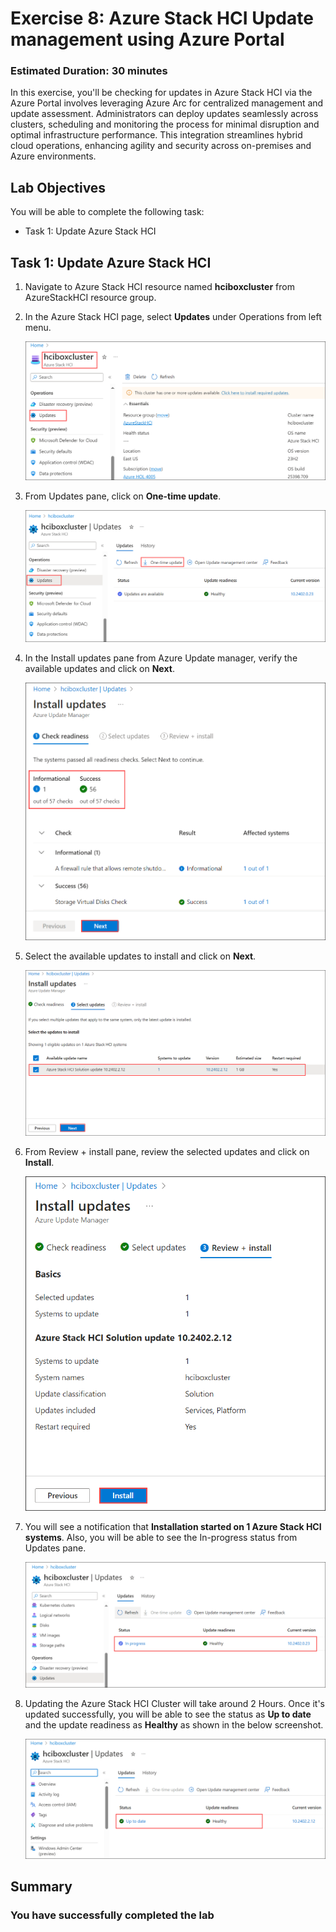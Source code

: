 # Exercise 8: Azure Stack HCI Update management using Azure Portal  

### Estimated Duration: 30 minutes

In this exercise, you'll be checking for updates in Azure Stack HCI via the Azure Portal involves leveraging Azure Arc for centralized management and update assessment. Administrators can deploy updates seamlessly across clusters, scheduling and monitoring the process for minimal disruption and optimal infrastructure performance. This integration streamlines hybrid cloud operations, enhancing agility and security across on-premises and Azure environments.

## Lab Objectives

You will be able to complete the following task:

- Task 1: Update Azure Stack HCI

## Task 1: Update Azure Stack HCI  

1. Navigate to Azure Stack HCI resource named **hciboxcluster** from AzureStackHCI resource group.

2. In the Azure Stack HCI page, select **Updates** under Operations from left menu.

   ![](media/hci24-11.png)

3. From Updates pane, click on **One-time update**.

   ![](media/hci24-12.png)

4. In the Install updates pane from Azure Update manager, verify the available updates and click on **Next**.

   ![](media/hci24-13.png)
  
5. Select the available updates to install and click on **Next**.

   ![](media/hci24-14.png)

6. From Review + install pane, review the selected updates and click on **Install**.

   ![](media/hci24-15.png)

7. You will see a notification that **Installation started on 1 Azure Stack HCI systems**. Also, you will be able to see the In-progress status from Updates pane.

   ![](media/hci24-16.1.png)

8. Updating the Azure Stack HCI Cluster will take around 2 Hours. Once it's updated successfully, you will be able to see the status as **Up to date** and the update readiness as **Healthy** as shown in the below screenshot.

   ![](media/hci24-17.png)

## Summary



### You have successfully completed the lab
